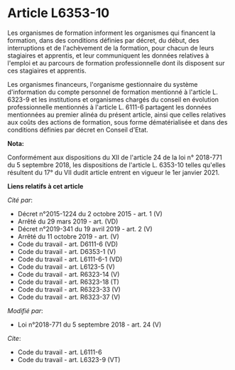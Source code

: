# Article L6353-10

Les organismes de formation informent les organismes qui financent la formation, dans des conditions définies par décret, du
début, des interruptions et de l'achèvement de la formation, pour chacun de leurs stagiaires et apprentis, et leur
communiquent les données relatives à l'emploi et au parcours de formation professionnelle dont ils disposent sur ces
stagiaires et apprentis.

Les organismes financeurs, l'organisme gestionnaire du système d'information du compte personnel de formation mentionné à
l'article L. 6323-9 et les institutions et organismes chargés du conseil en évolution professionnelle mentionnés à l'article
L. 6111-6 partagent les données mentionnées au premier alinéa du présent article, ainsi que celles relatives aux coûts des
actions de formation, sous forme dématérialisée et dans des conditions définies par décret en Conseil d'Etat.

**Nota:**

Conformément aux dispositions du XII de l'article 24 de la loi n° 2018-771 du 5 septembre 2018, les dispositions de l'article
L. 6353-10 telles qu'elles résultent du 17° du VII dudit article entrent en vigueur le 1er janvier 2021.

**Liens relatifs à cet article**

_Cité par_:

  - Décret n°2015-1224 du 2 octobre 2015 - art. 1 (V)
  - Arrêté du 29 mars 2019 - art. (VD)
  - Décret n°2019-341 du 19 avril 2019 - art. 2 (V)
  - Arrêté du 11 octobre 2019 - art. (V)
  - Code du travail - art. D6111-6 (VD)
  - Code du travail - art. D6353-1 (V)
  - Code du travail - art. L6111-6-1  (VD)
  - Code du travail - art. L6123-5 (V)
  - Code du travail - art. R6323-14 (V)
  - Code du travail - art. R6323-18 (T)
  - Code du travail - art. R6323-33 (V)
  - Code du travail - art. R6323-37 (V)

_Modifié par_:

  - Loi n°2018-771 du 5 septembre 2018 - art. 24 (V)

_Cite_:

  - Code du travail - art. L6111-6
  - Code du travail - art. L6323-9 (VT)
